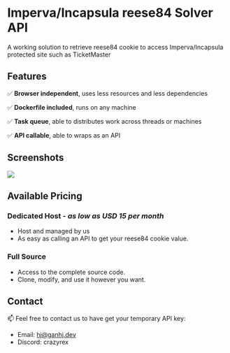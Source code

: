 # Imperva/Incapsula reese84 Solver API
A working solution to retrieve reese84 cookie to access Imperva/Incapsula protected site such as TicketMaster

## Features
✅ **Browser independent**, uses less resources and less dependencies

✅ **Dockerfile included**, runs on any machine

✅ **Task queue**, able to distributes work across threads or machines

✅ **API callable**, able to wraps as an API

## Screenshots
[![](https://github.com/user-attachments/assets/1a8c9cd2-6d59-493b-9f58-ca5be93c4959)](#)


## Available Pricing
### **Dedicated Host** - *as low as USD 15 per month*
- Host and managed by us
- As easy as calling an API to get your reese84 cookie value.
### **Full Source**
- Access to the complete source code.
- Clone, modify, and use it however you want.

## Contact
📫 Feel free to contact us to have get your temporary API key: 
- Email: hj@ganhj.dev
- Discord: crazyrex
